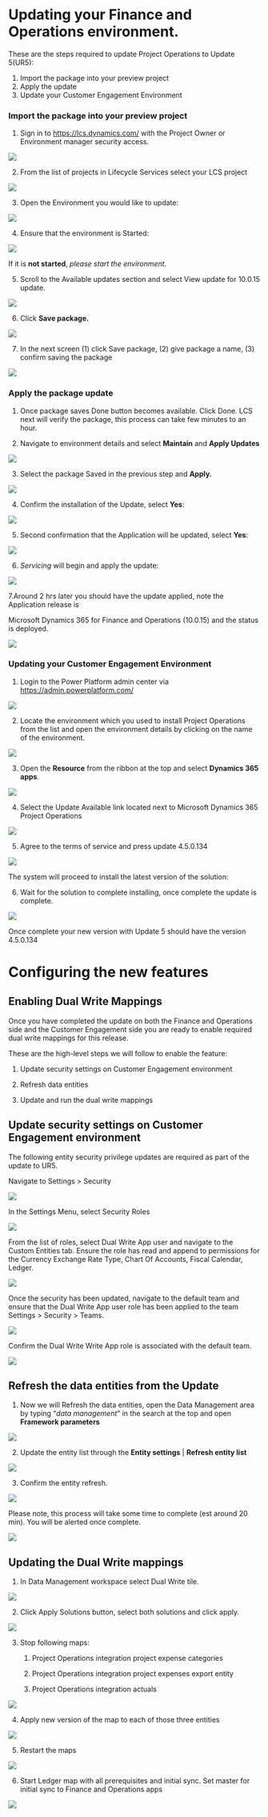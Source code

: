 Updating your Finance and Operations environment.
=================================================

These are the steps required to update Project Operations to
Update 5(UR5):
1. Import the package into your preview project
2. Apply the update
3. Update your Customer Engagement Environment

### Import the package into your preview project


1. Sign in to <https://lcs.dynamics.com/> with the Project Owner or Environment
manager security access.

![](media/Picture1.png)

2. From the list of projects in Lifecycle Services select your LCS project

![](media/Picture2.png)

3. Open the Environment you would like to update:

![](media/Picture3.png)

4. Ensure that the environment is Started:

![](media/Picture4.png)

If it is **not started**, *please start the environment*.

5. Scroll to the Available updates section and select View update for 10.0.15
update.

![](media/Picture5.png)

6. Click **Save package.**

![](media/Picture6.png)

7. In the next screen (1) click Save package, (2) give package a name, (3)
confirm saving the package

![](media/Picture7.png)

### Apply the package update
1. Once package saves Done button becomes available. Click Done. LCS next will
verify the package, this process can take few minutes to an hour.

2. Navigate to environment details and select **Maintain** and **Apply Updates**

![](media/Picture8.png)

3. Select the package Saved in the previous step and **Apply.**

![](media/Picture9.png)

4. Confirm the installation of the Update, select **Yes**:

![](media/Picture10.png)

5. Second confirmation that the Application will be updated, select **Yes**:

![](media/Picture11.png)

6. *Servicing* will begin and apply the update:

![](media/Picture12.png)

7.Around 2 hrs later you should have the update applied, note the Application
release is

Microsoft Dynamics 365 for Finance and Operations (10.0.15) and the status is
deployed.

![](media/Picture13.png)

### Updating your Customer Engagement Environment

1. Login to the Power Platform admin center via
<https://admin.powerplatform.com/>

![](media/Picture15.png)

2. Locate the environment which you used to install Project Operations from the
list and open the environment details by clicking on the name of the
environment.

![](media/Picture16.png)

3. Open the **Resource** from the ribbon at the top and select **Dynamics 365
apps**.

![](media/Picture17.png)

4. Select the Update Available link located next to Microsoft Dynamics 365
Project Operations

![](media/Picture18.png)

5. Agree to the terms of service and press update 4.5.0.134

![](media/Picture19.png)

The system will proceed to install the latest version of the solution:

6. Wait for the solution to complete installing, once complete the update is
complete.

![](media/Picture20.png)

Once complete your new version with Update 5 should have the version
4.5.0.134

Configuring the new features
============================

Enabling Dual Write Mappings
----------------------------

Once you have completed the update on both the Finance and Operations side and
the Customer Engagement side you are ready to enable required dual write
mappings for this release.

These are the high-level steps we will follow to enable the feature:

1.  Update security settings on Customer Engagement environment

2.  Refresh data entities

3.  Update and run the dual write mappings

Update security settings on Customer Engagement environment
-----------------------------------------------------------

The following entity security privilege updates are required as part of the
update to UR5.

Navigate to Settings \> Security

![](media/Picture21.png)

In the Settings Menu, select Security Roles

![](media/Picture22.png)

From the list of roles, select Dual Write App user and navigate to the Custom
Entities tab. Ensure the role has read and append to permissions for the
 Currency Exchange Rate Type, Chart Of Accounts, Fiscal Calendar, Ledger.

![](media/Picture23.png)

Once the security has been updated, navigate to the default team and ensure that
the Dual Write App user role has been applied to the team Settings \> Security
\> Teams.

![](media/Picture24.png)

Confirm the Dual Write Write App role is associated with the default team.

![](media/Picture25.png)



Refresh the data entities from the Update
-----------------------------------------

1. Now we will Refresh the data entities, open the Data Management area by
typing “*data management*” in the search at the top and open **Framework
parameters**

![](media/Picture26.png)

2. Update the entity list through the **Entity settings** \| **Refresh entity
list**

![](media/Picture27.png)

3. Confirm the entity refresh.

![](media/Picture28.png)

Please note, this process will take some time to
complete (est around 20 min). You will be alerted once complete.

![](media/Picture29.png)

Updating the Dual Write mappings
--------------------------------

1.  In Data Management workspace select Dual Write tile.

![](media/DW1.png)

2.  Click Apply Solutions button, select both solutions and click apply.

![](media/DW2.png)

3.  Stop following maps:

    1.  Project Operations integration project expense categories

    2.  Project Operations integration project expenses export entity

    3.  Project Operations integration actuals

 ![](media/DW3.png)

4.  Apply new version of the map to each of those three entities
 
 ![](media/DW4.png)

5.  Restart the maps
 
 ![](media/DW5.png)

6.  Start Ledger map with all prerequisites and initial sync. Set master for
    initial sync to Finance and Operations apps
 
 ![](media/DW6.png)

